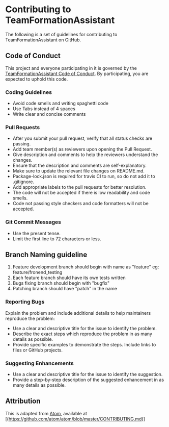 # Contributing to TeamFormationAssistant
The following is a set of guidelines for contributing to TeamFormationAssistant on GitHub.

## Code of Conduct
This project and everyone participating in it is governed by the [TeamFormationAssistant Code of Conduct](https://github.com/lokesh45/TeamFormationAssistant/blob/master/CODE_OF_CONDUCT.md). By participating, you are expected to uphold this code.

### Coding Guidelines
* Avoid code smells and writing spaghetti code
* Use Tabs instead of 4 spaces
* Write clear and concise comments

### Pull Requests
* After you submit your pull request, verify that all status checks are passing.
* Add team member(s) as reviewers upon opening the Pull Request.
* Give description and comments to help the reviewers understand the changes.
* Ensure that the description and comments are self-explanatory.
* Make sure to update the relevant file changes on README.md.
* Package-lock.json is required for travis CI to run, so do not add it to .gitignore.
* Add appropriate labels to the pull requests for better resolution.
* The code will not be accepted if there is low readability and code smells.
* Code not passing style checkers and code formatters will not be accepted.

### Git Commit Messages
* Use the present tense.
* Limit the first line to 72 characters or less.

## Branch Naming guideline
1. Feature development branch should begin with  name as "feature" eg: feature/fronend_testing
2. Each feature branch should have its own tests written
3. Bugs fixing branch should begin with "bugfix"
4. Patching branch should have "patch" in the name

### Reporting Bugs
Explain the problem and include additional details to help maintainers reproduce the problem:
* Use a clear and descriptive title for the issue to identify the problem.
* Describe the exact steps which reproduce the problem in as many details as possible.
* Provide specific examples to demonstrate the steps. Include links to files or GitHub projects.

### Suggesting Enhancements
* Use a clear and descriptive title for the issue to identify the suggestion.
* Provide a step-by-step description of the suggested enhancement in as many details as possible.

## Attribution
This is adapted from [Atom](https://github.com/atom/atom), available at [(https://github.com/atom/atom/blob/master/CONTRIBUTING.md)]
